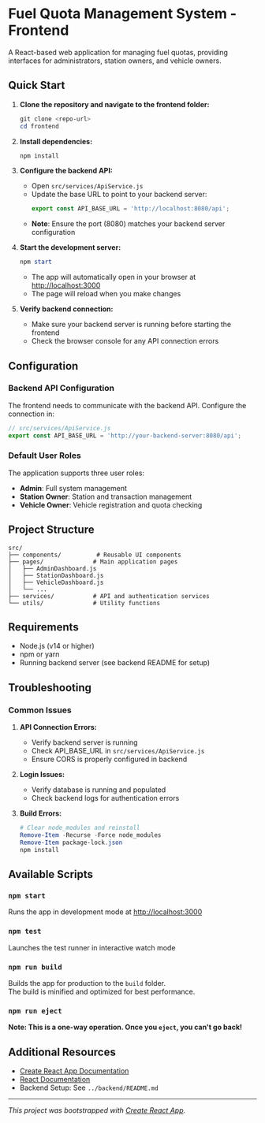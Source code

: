 # Fuel Quota Management System - Frontend

A React-based web application for managing fuel quotas, providing interfaces for administrators, station owners, and vehicle owners.

## Quick Start

1. **Clone the repository and navigate to the frontend folder:**
   ```powershell
   git clone <repo-url>
   cd frontend
   ```

2. **Install dependencies:**
   ```powershell
   npm install
   ```

3. **Configure the backend API:**
   - Open `src/services/ApiService.js`
   - Update the base URL to point to your backend server:
     ```javascript
     export const API_BASE_URL = 'http://localhost:8080/api';
     ```
   - **Note**: Ensure the port (8080) matches your backend server configuration

4. **Start the development server:**
   ```powershell
   npm start
   ```
   - The app will automatically open in your browser at [http://localhost:3000](http://localhost:3000)
   - The page will reload when you make changes

5. **Verify backend connection:**
   - Make sure your backend server is running before starting the frontend
   - Check the browser console for any API connection errors

## Configuration

### Backend API Configuration
The frontend needs to communicate with the backend API. Configure the connection in:
```javascript
// src/services/ApiService.js
export const API_BASE_URL = 'http://your-backend-server:8080/api';
```

### Default User Roles
The application supports three user roles:
- **Admin**: Full system management
- **Station Owner**: Station and transaction management  
- **Vehicle Owner**: Vehicle registration and quota checking

## Project Structure

```
src/
├── components/          # Reusable UI components
├── pages/              # Main application pages
│   ├── AdminDashboard.js
│   ├── StationDashboard.js
│   ├── VehicleDashboard.js
│   └── ...
├── services/           # API and authentication services
└── utils/              # Utility functions
```

## Requirements

- Node.js (v14 or higher)
- npm or yarn
- Running backend server (see backend README for setup)

## Troubleshooting

### Common Issues

1. **API Connection Errors:**
   - Verify backend server is running
   - Check API_BASE_URL in `src/services/ApiService.js`
   - Ensure CORS is properly configured in backend

2. **Login Issues:**
   - Verify database is running and populated
   - Check backend logs for authentication errors

3. **Build Errors:**
   ```powershell
   # Clear node_modules and reinstall
   Remove-Item -Recurse -Force node_modules
   Remove-Item package-lock.json
   npm install
   ```

## Available Scripts

### `npm start`
Runs the app in development mode at [http://localhost:3000](http://localhost:3000)

### `npm test`
Launches the test runner in interactive watch mode

### `npm run build`
Builds the app for production to the `build` folder.\
The build is minified and optimized for best performance.

### `npm run eject`
**Note: This is a one-way operation. Once you `eject`, you can't go back!**

## Additional Resources

- [Create React App Documentation](https://facebook.github.io/create-react-app/docs/getting-started)
- [React Documentation](https://reactjs.org/)
- Backend Setup: See `../backend/README.md`

---

*This project was bootstrapped with [Create React App](https://github.com/facebook/create-react-app).*
